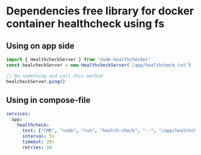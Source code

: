 # Dependencies free library for docker container healthcheck using fs

## Using on app side

```javascript 
import { HealthcheckServer } from 'node-healthchecker'
const healcheckServer = new HealthcheckServer('/app/healthcheck.txt')

// Do something and call this method
healcheckServer.ping()

```

## Using in compose-file

```yaml
services:
  app:
    healthcheck:
      test: ["CMD", "node", "run", "health-check", "--", "/app/healthcheck.txt", "120000"] # 2 minutes in ms
      interval: 5s
      timeout: 20s
      retries: 10

```